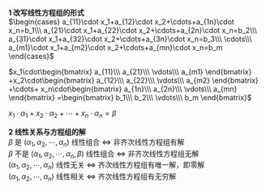 ﻿**1 改写线性方程组的形式**  
 $\begin{cases}  
a_{11}\cdot x_1+a_{12}\cdot x_2+\cdots+a_{1n}\cdot x_n=b_1\\\   
a_{21}\cdot x_1+a_{22}\cdot x_2+\cdots+a_{2n}\cdot x_n=b_2\\\   
a_{31}\cdot x_1+a_{32}\cdot x_2+\cdots+a_{3n}\cdot x_n=b_3\\\   
\cdots\\\   
a_{m1}\cdot x_1+a_{m2}\cdot x_2+\cdots+a_{mn}\cdot x_n=b_m  
\end{cases}$   
  
 $x_1\cdot\begin{bmatrix}  
a_{11}\\\ a_{21}\\\ \vdots\\\ a_{m1}  
\end{bmatrix}  
+x_2\cdot\begin{bmatrix}  
a_{12}\\\ a_{22}\\\ \vdots\\\ a_{m2}  
\end{bmatrix}  
+\cdots+  
x_n\cdot\begin{bmatrix}  
a_{1n}\\\ a_{2n}\\\ \vdots\\\ a_{mn}  
\end{bmatrix}  
=\begin{bmatrix}  
b_1\\\ b_2\\\ \vdots\\\ b_m  
\end{bmatrix}$   
  
 $x_1\cdot\alpha_1+x_2\cdot\alpha_2+\cdots  
+x_n\cdot\alpha_n=\beta$   
  
**2 线性关系与方程组的解**  
 $\beta$ 是 $(\alpha_1,\alpha_2,\cdots,\alpha_n)$ 线性组合 $\Leftrightarrow$ 非齐次线性方程组有解  
 $\beta$ 不是 $(\alpha_1,\alpha_2,\cdots,\alpha_n,\beta)$ 线性组合 $\Leftrightarrow$ 非齐次线性方程组无解  
 $(\alpha_1,\alpha_2,\cdots,\alpha_n)$ 线性无关 $\Leftrightarrow$ 齐次线性方程组有唯一解，即零解  
 $(\alpha_1,\alpha_2,\cdots,\alpha_n)$ 线性相关 $\Leftrightarrow$ 齐次线性方程组有无穷解  
